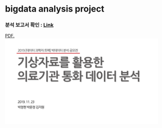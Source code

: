# bigdata analysis project

### 분석 보고서 확인 : [Link](https://JngHyun.github.io/ESAA_BIGDATA/분석보고서.pdf)
<a href="JngHyu.github.io/ESAA_BIGDATA/분석보고서.pdf" target="_blank">PDF.</a>
![image](./img/img1.png)

